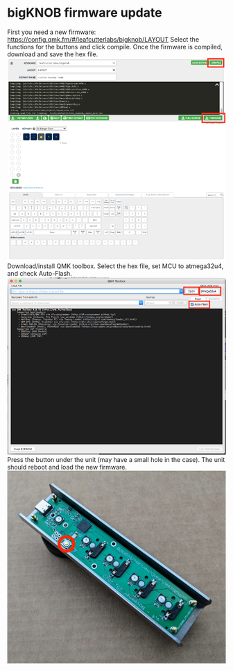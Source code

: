 # bigKNOB firmware update
First you need a new firmware:
https://config.qmk.fm/#/leafcutterlabs/bigknob/LAYOUT
Select the functions for the buttons and click compile.
Once the firmware is compiled, download and save the hex file.
![](https://github.com/LeafCutterLabs/bigKNOB/blob/master/Media/configurator.png)
Download/install QMK toolbox.
Select the hex file, set MCU to atmega32u4, and check Auto-Flash.
![](https://github.com/LeafCutterLabs/bigKNOB/blob/master/Media/toolbox.png)
Press the button under the unit (may have a small hole in the case). The unit should reboot and load the new firmware.
![](https://github.com/LeafCutterLabs/bigKNOB/blob/master/Media/underbutton.jpg)
